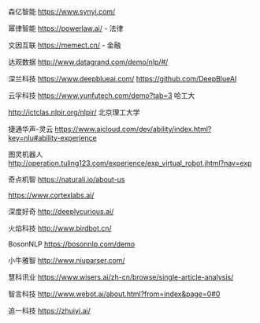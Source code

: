 森亿智能 https://www.synyi.com/



幂律智能 <https://powerlaw.ai/> - 法律



文因互联 <https://memect.cn/> - 金融



达观数据 <http://www.datagrand.com/demo/nlp/#/>



深兰科技 <https://www.deepblueai.com/> <https://github.com/DeepBlueAI>



云孚科技 <https://www.yunfutech.com/demo?tab=3> 哈工大



<http://ictclas.nlpir.org/nlpir/> 北京理工大学



捷通华声-灵云 <https://www.aicloud.com/dev/ability/index.html?key=nlu#ability-experience>



图灵机器人 <http://operation.tuling123.com/experience/exp_virtual_robot.jhtml?nav=exp>



奇点机智 https://naturali.io/about-us



https://www.cortexlabs.ai/



深度好奇 http://deeplycurious.ai/



火焰科技 http://www.birdbot.cn/



BosonNLP <https://bosonnlp.com/demo>



小牛雅智 <http://www.niuparser.com/>



慧科讯业 <https://www.wisers.ai/zh-cn/browse/single-article-analysis/>



智言科技 <http://www.webot.ai/about.html?from=index&page=0#0>



追一科技 <https://zhuiyi.ai/>

